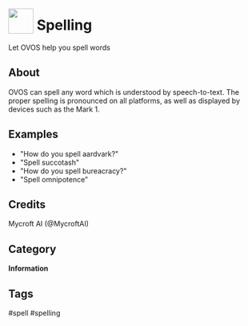 # <img src='https://raw.githack.com/FortAwesome/Font-Awesome/master/svgs/solid/book-reader.svg' card_color='#22a7f0' width='50' height='50' style='vertical-align:bottom'/> Spelling
Let OVOS help you spell words

## About 
OVOS can spell any word which is understood by speech-to-text.  The proper spelling is pronounced on all platforms, as well as displayed by devices such as the Mark 1.

## Examples 
* "How do you spell aardvark?"
* "Spell succotash"
* "How do you spell bureacracy?"
* "Spell omnipotence"

## Credits 
Mycroft AI (@MycroftAI)

## Category
**Information**

## Tags
#spell
#spelling
